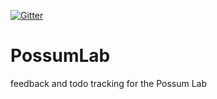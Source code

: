 [![Gitter](https://badges.gitter.im/The-Possum-Lab/community.svg)](https://gitter.im/The-Possum-Lab/community?utm_source=badge&utm_medium=badge&utm_campaign=pr-badge)
# PossumLab
feedback and todo tracking for the Possum Lab
